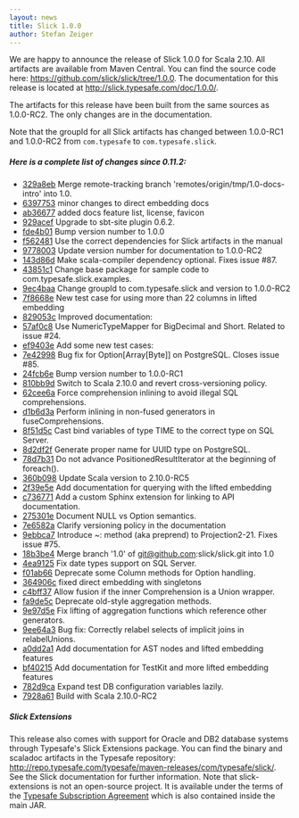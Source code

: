```yaml
---
layout: news
title: Slick 1.0.0
author: Stefan Zeiger
---
```

We are happy to announce the release of Slick 1.0.0 for Scala 2.10. All
artifacts are available from Maven Central. You can find the
source code here: <https://github.com/slick/slick/tree/1.0.0>.
The documentation for this release is located at
<http://slick.typesafe.com/doc/1.0.0/>.

The artifacts for this release have been built from the same sources as
1.0.0-RC2. The only changes are in the documentation.

Note that the groupId for all Slick artifacts has changed between 1.0.0-RC1
and 1.0.0-RC2 from ``com.typesafe`` to ``com.typesafe.slick``.

##### Here is a complete list of changes since 0.11.2:

* [329a8eb](https://github.com/slick/slick/commit/329a8eb98644f851b2e321edeb8eedc02966aaff) Merge remote-tracking branch 'remotes/origin/tmp/1.0-docs-intro' into 1.0.
* [6397753](https://github.com/slick/slick/commit/6397753f8e27822ed9165b8e404aea521bfec748) minor changes to direct embedding docs
* [ab36677](https://github.com/slick/slick/commit/ab36677ba921835fd3f471295580aedda6ef5eb1) added docs feature list, license, favicon
* [929acef](https://github.com/slick/slick/commit/929aceff86999d445b72c76e0b4a1e697a1d098a) Upgrade to sbt-site plugin 0.6.2.
* [fde4b01](https://github.com/slick/slick/commit/fde4b013a8af674b7f71dd2c14c3c2bd88a23ca4) Bump version number to 1.0.0
* [f562481](https://github.com/slick/slick/commit/f5624817958f5f97ab7ce7dc1ce28bca80fce8f0) Use the correct dependencies for Slick artifacts in the manual
* [9778003](https://github.com/slick/slick/commit/97780035166e2218658d647e6f165426e12a6cd8) Update version number for documentation to 1.0.0-RC2
* [143d86d](https://github.com/slick/slick/commit/143d86da056dfd397ce2322a636aa1c61165c8b0) Make scala-compiler dependency optional. Fixes issue #87.
* [43851c1](https://github.com/slick/slick/commit/43851c1a2e45d44f6e0a31783f525c6964caa88a) Change base package for sample code to com.typesafe.slick.examples.
* [9ec4baa](https://github.com/slick/slick/commit/9ec4baaf5f920b5eaaddbb13bf353a40941ac0c9) Change groupId to com.typesafe.slick and version to 1.0.0-RC2
* [7f8668e](https://github.com/slick/slick/commit/7f8668e49da34cf0cb52ac21a6f5b46d0b0fdb47) New test case for using more than 22 columns in lifted embedding
* [829053c](https://github.com/slick/slick/commit/829053c246845b2c0f31bd2bc1feb0cab1a9f29c) Improved documentation:
* [57af0c8](https://github.com/slick/slick/commit/57af0c8966f4aae97684cf2514e50d5c11af5642) Use NumericTypeMapper for BigDecimal and Short. Related to issue #24.
* [ef9403e](https://github.com/slick/slick/commit/ef9403eccaecab11d9b301a42b11fbcb323a9d90) Add some new test cases:
* [7e42998](https://github.com/slick/slick/commit/7e429987e662d3a99c724a19030c8bdd0ff03c51) Bug fix for Option[Array[Byte]] on PostgreSQL. Closes issue #85.
* [24fcb6e](https://github.com/slick/slick/commit/24fcb6e88fdfafe20939b8f1091d3205feb3f3a1) Bump version number to 1.0.0-RC1
* [810bb9d](https://github.com/slick/slick/commit/810bb9d1996e6d0b19a159a52bc85a9f83a08608) Switch to Scala 2.10.0 and revert cross-versioning policy.
* [62cee6a](https://github.com/slick/slick/commit/62cee6a089a71bd22c2cf15e4b6be404653c2ede) Force comprehension inlining to avoid illegal SQL comprehensions.
* [d1b6d3a](https://github.com/slick/slick/commit/d1b6d3a5297052e37cb9b1a140aa5d3fd5dfb766) Perform inlining in non-fused generators in fuseComprehensions.
* [8f51d5c](https://github.com/slick/slick/commit/8f51d5c266b3dc33980b8e83048f265ce9b59e39) Cast bind variables of type TIME to the correct type on SQL Server.
* [8d2df2f](https://github.com/slick/slick/commit/8d2df2fbaf221cff3eb6fe3141572ab49a459476) Generate proper name for UUID type on PostgreSQL.
* [78d7b31](https://github.com/slick/slick/commit/78d7b315779b155cc7effc815ce9ce3a97d09dca) Do not advance PositionedResultIterator at the beginning of foreach().
* [360b098](https://github.com/slick/slick/commit/360b098fc18c7d64d8cc876e7f305f0cb781eb6d) Update Scala version to 2.10.0-RC5
* [2f39e5e](https://github.com/slick/slick/commit/2f39e5e711a6b27f7c739dd8ec5a4403a41d80e5) Add documentation for querying with the lifted embedding
* [c736771](https://github.com/slick/slick/commit/c7367713ff934953e8fff10595901a8fef575344) Add a custom Sphinx extension for linking to API documentation.
* [275301e](https://github.com/slick/slick/commit/275301e3663e76b6fb4f3a68bf0c3b4ffe4b440f) Document NULL vs Option semantics.
* [7e6582a](https://github.com/slick/slick/commit/7e6582add200ff5969435ca399a63569982451ff) Clarify versioning policy in the documentation
* [9ebbca7](https://github.com/slick/slick/commit/9ebbca79234ea1998d35fdc6e3cde858b2ac0cb1) Introduce ~: method (aka preprend) to Projection2-21. Fixes issue #75.
* [18b3be4](https://github.com/slick/slick/commit/18b3be485df965145804b702d289080d25a0a2cc) Merge branch '1.0' of git@github.com:slick/slick.git into 1.0
* [4ea9125](https://github.com/slick/slick/commit/4ea9125a35b3fdb14435227730b1ded91df63b97) Fix date types support on SQL Server.
* [f01ab66](https://github.com/slick/slick/commit/f01ab668fe1d1bff9db138ff3b0aa9cfd3c48200) Deprecate some Column methods for Option handling.
* [364906c](https://github.com/slick/slick/commit/364906c40689805efb12517d6678634f412f0be3) fixed direct embedding with singletons
* [c4bff37](https://github.com/slick/slick/commit/c4bff37b28a43fdf7c81d2813835527dadb5700e) Allow fusion if the inner Comprehension is a Union wrapper.
* [fa9de5c](https://github.com/slick/slick/commit/fa9de5c7c15caffb78b55060b1ea1aee25302672) Deprecate old-style aggregation methods.
* [9e97d5e](https://github.com/slick/slick/commit/9e97d5e6d964b0943db645d667903ca74a3cd692) Fix lifting of aggregation functions which reference other generators.
* [9ee64a3](https://github.com/slick/slick/commit/9ee64a3a4ab35048989d7463146f0fd75ad4582c) Bug fix: Correctly relabel selects of implicit joins in relabelUnions.
* [a0dd2a1](https://github.com/slick/slick/commit/a0dd2a19c19de9902c177dff9d5671dd200ebc76) Add documentation for AST nodes and lifted embedding features
* [bf40215](https://github.com/slick/slick/commit/bf402156dac1bbd6a01ac9f4bc94073813ce2633) Add documentation for TestKit and more lifted embedding features
* [782d9ca](https://github.com/slick/slick/commit/782d9ca80c2e020a3489f36a46974cdfb9c16dff) Expand test DB configuration variables lazily.
* [7928a61](https://github.com/slick/slick/commit/7928a61caceaa0224c810c3dcbace4063ccaaee3) Build with Scala 2.10.0-RC2

##### Slick Extensions

This release also comes with support for Oracle and DB2 database systems
through Typesafe's Slick Extensions package. You can find the binary and
scaladoc artifacts in the Typesafe repository:
<http://repo.typesafe.com/typesafe/maven-releases/com/typesafe/slick/>.
See the Slick documentation for further information. Note that
slick-extensions is not an open-source project. It is available under the
terms of the [Typesafe Subscription Agreement](http://typesafe.com/public/legal/TypesafeSubscriptionAgreement-v1.pdf)
which is also contained inside the main JAR.
